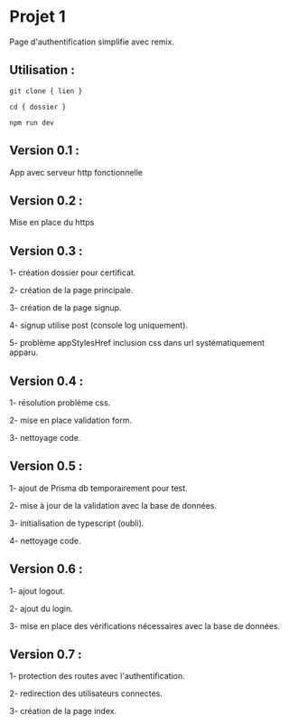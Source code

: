 # Projet 1 

Page d'authentification simplifie avec remix. 

## Utilisation : 
``` 
git clone { lien } 
``` 

``` 
cd { dossier } 
``` 

``` 
npm run dev 
``` 
## Version 0.1 :  

App avec serveur http fonctionnelle 

## Version 0.2 :  

Mise en place du https 

## Version 0.3 :  

1- création dossier pour certificat. 

2- création de la page principale. 

3- création de la page signup. 

4- signup utilise post (console log uniquement). 

5- problème appStylesHref inclusion css dans url systématiquement apparu. 

## Version 0.4 :  

1- résolution problème css. 

2- mise en place validation form. 

3- nettoyage code. 

## Version 0.5 :  

1- ajout de Prisma db temporairement pour test. 

2- mise à jour de la validation avec la base de données. 

3- initialisation de typescript (oubli). 

4- nettoyage code. 

## Version 0.6 :  

1- ajout logout. 

2- ajout du login. 

3- mise en place des vérifications nécessaires avec la base de données. 

## Version 0.7 : 

1- protection des routes avec l'authentification. 

2- redirection des utilisateurs connectes. 

3- création de la page index. 